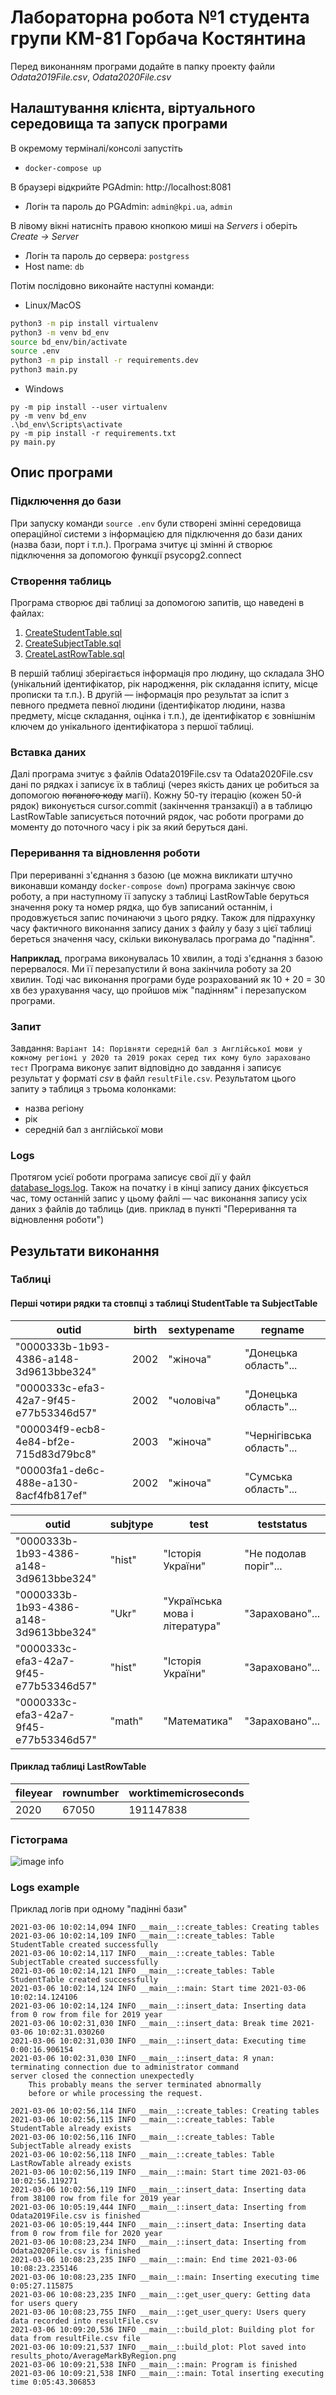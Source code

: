 # Лабораторна робота №1 студента групи КМ-81 Горбача Костянтина

Перед виконанням програми додайте в папку проекту файли *Odata2019File.csv*, *Odata2020File.csv*

## Налаштування клієнта, віртуального середовища та запуск програми

В окремому терміналі/консолі запустіть

- `docker-compose up`

В браузері відкрийте PGAdmin: http://localhost:8081

- Логін та пароль до PGAdmin: `admin@kpi.ua`, `admin`

В лівому вікні натисніть правою кнопкою миші на _Servers_ і оберіть _Create -> Server_

- Логін та пароль до сервера: `postgress`
- Host name: `db`

Потім послідовно виконайте наступні команди:

- Linux/MacOS

```bash
python3 -m pip install virtualenv
python3 -m venv bd_env
source bd_env/bin/activate
source .env
python3 -m pip install -r requirements.dev
python3 main.py
```

- Windows

```
py -m pip install --user virtualenv
py -m venv bd_env
.\bd_env\Scripts\activate
py -m pip install -r requirements.txt
py main.py
```

## Опис програми

### Підключення до бази

При запуску команди `source .env` були створені змінні середовища операційної системи з інформацією для підключення до
бази даних (назва бази, порт і т.п.). Програма зчитує ці змінні й створює підключення за допомогою функції
psycopg2.connect

### Створення таблиць

Програма створює дві таблиці за допомогою запитів, що наведені в файлах:

1. [CreateStudentTable.sql](./queries/CreateStudentTable.sql)
2. [CreateSubjectTable.sql](./queries/CreateSubjectTable.sql)
3. [CreateLastRowTable.sql](./queries/CreateLastRowTable.sql)

В першій таблиці зберігається інформація про людину, що складала ЗНО (унікальний ідентифікатор, рік народження, рік
складання іспиту, місце прописки та т.п.). В другій — інформація про результат за іспит з певного предмета певної
людини (ідентифікатор людини, назва предмету, місце складання, оцінка і т.п.), де ідентифікатор є зовнішнім ключем до
унікального ідентифікатора з першої таблиці.

### Вставка даних

Далі програма зчитує з файлів Odata2019File.csv та Odata2020File.csv дані по рядках і записує їх в таблиці
(через якість даних це робиться за допомогою ~~поганого коду~~ магії). Кожну 50-ту ітерацію (кожен 50-й рядок)
виконується cursor.commit (закінчення транзакції) а в таблицю LastRowTable записується поточний рядок, час роботи
програми до моменту до поточного часу і рік за який беруться дані.

### Переривання та відновлення роботи

При перериванні з'єднання з базою (це можна викликати штучно виконавши команду `docker-compose down`) програма закінчує
свою роботу, а при наступному її запуску з таблиці LastRowTable беруться значення року та номер рядка, що був записаний
останнім, і продовжується запис починаючи з цього рядку. Також для підрахунку часу фактичного виконання запису даних з
файлу у базу з цієї таблиці береться значення часу, скільки виконувалась програма до "падіння".

__Наприклад__, програма виконувалась 10 хвилин, а тоді з'єднання з базою перервалося. Ми її перезапустили й вона
закінчила роботу за 20 хвилин. Тоді час виконання програми буде розрахований як 10 + 20 = 30 хв без урахування часу, що
пройшов між "падінням" і перезапуском програми.

### Запит

Завдання: `Варіант 14: Порівняти середній бал з Англійської мови у кожному регіоні у 2020 та 2019 роках серед тих кому було зараховано тест`
Програма виконує запит відповідно до завдання і записує результат у форматі _csv_ в файл `resultFile.csv`. Результатом
цього запиту э таблиця з трьома колонками:

- назва регіону
- рік
- середній бал з англійської мови

### Logs

Протягом усієї роботи програма записує свої дії у файл [database_logs.log](./database_logs.log). Також на початку і в
кінці запису даних фіксується час, тому останній запис у цьому файлі — час виконання запису усіх даних з файлів до
таблиць (див. приклад в пункті "Переривання та відновлення роботи")

## Результати виконання

### Таблиці

#### Перші чотири рядки та стовпці з таблиці StudentTable та SubjectTable

outid|birth|sextypename|regname
--- |--- |--- |--- 
"0000333b-1b93-4386-a148-3d9613bbe324"  |  2002   | "жіноча"  |  "Донецька область"...
"0000333c-efa3-42a7-9f45-e77b53346d57"    | 2002    | "чоловіча"    | "Донецька область"...
"000034f9-ecb8-4e84-bf2e-715d83d79bc8"    | 2003    | "жіноча"    | "Чернігівська область"...
"00003fa1-de6c-488e-a130-8acf4fb817ef"    | 2002    | "жіноча"    | "Сумська область"...

outid|subjtype|test|teststatus
--- |--- |--- |---
"0000333b-1b93-4386-a148-3d9613bbe324"|    "hist"    |"Історія України"    |"Не подолав поріг"...
"0000333b-1b93-4386-a148-3d9613bbe324"|    "Ukr"    |"Українська мова і література"    |"Зараховано"...
"0000333c-efa3-42a7-9f45-e77b53346d57"|    "hist"    |"Історія України"    |"Зараховано"...
"0000333c-efa3-42a7-9f45-e77b53346d57"|    "math"    |"Математика"    |"Зараховано"...

#### Приклад таблиці LastRowTable

fileyear | rownumber | worktimemicroseconds
--- | --- | --- 
2020 | 67050 | 191147838

### Гістограма

![image info](./results_photo/AverageMarkByRegion.png)

### Logs example

Приклад логів при одному "падінні бази"

```
2021-03-06 10:02:14,094 INFO __main__::create_tables: Creating tables
2021-03-06 10:02:14,109 INFO __main__::create_tables: Table StudentTable created successfully
2021-03-06 10:02:14,117 INFO __main__::create_tables: Table SubjectTable created successfully
2021-03-06 10:02:14,121 INFO __main__::create_tables: Table StudentTable created successfully
2021-03-06 10:02:14,124 INFO __main__::main: Start time 2021-03-06 10:02:14.124106
2021-03-06 10:02:14,124 INFO __main__::insert_data: Inserting data from 0 row from file for 2019 year
2021-03-06 10:02:31,030 INFO __main__::insert_data: Break time 2021-03-06 10:02:31.030260
2021-03-06 10:02:31,030 INFO __main__::insert_data: Executing time 0:00:16.906154
2021-03-06 10:02:31,030 INFO __main__::insert_data: Я упал: terminating connection due to administrator command
server closed the connection unexpectedly
	This probably means the server terminated abnormally
	before or while processing the request.

2021-03-06 10:02:56,114 INFO __main__::create_tables: Creating tables
2021-03-06 10:02:56,115 INFO __main__::create_tables: Table StudentTable already exists
2021-03-06 10:02:56,116 INFO __main__::create_tables: Table SubjectTable already exists
2021-03-06 10:02:56,118 INFO __main__::create_tables: Table LastRowTable already exists
2021-03-06 10:02:56,119 INFO __main__::main: Start time 2021-03-06 10:02:56.119271
2021-03-06 10:02:56,119 INFO __main__::insert_data: Inserting data from 38100 row from file for 2019 year
2021-03-06 10:05:19,444 INFO __main__::insert_data: Inserting from Odata2019File.csv is finished
2021-03-06 10:05:19,444 INFO __main__::insert_data: Inserting data from 0 row from file for 2020 year
2021-03-06 10:08:23,234 INFO __main__::insert_data: Inserting from Odata2020File.csv is finished
2021-03-06 10:08:23,235 INFO __main__::main: End time 2021-03-06 10:08:23.235146
2021-03-06 10:08:23,235 INFO __main__::main: Inserting executing time 0:05:27.115875
2021-03-06 10:08:23,235 INFO __main__::get_user_query: Getting data for users query
2021-03-06 10:08:23,755 INFO __main__::get_user_query: Users query data recorded into resultFile.csv
2021-03-06 10:09:20,536 INFO __main__::build_plot: Building plot for data from resultFile.csv file
2021-03-06 10:09:21,537 INFO __main__::build_plot: Plot saved into results_photo/AverageMarkByRegion.png
2021-03-06 10:09:21,538 INFO __main__::main: Program is finished
2021-03-06 10:09:21,538 INFO __main__::main: Total inserting executing time 0:05:43.306853
```